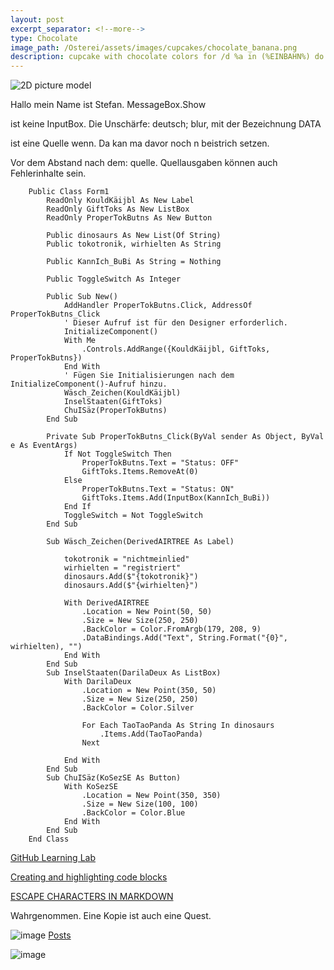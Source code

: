 ```yaml
---
layout: post
excerpt_separator: <!--more-->
type: Chocolate
image_path: /Osterei/assets/images/cupcakes/chocolate_banana.png
description: cupcake with chocolate colors for /d %a in (%EINBAHN%) do dir /b %a
---
```

![2D picture model](https://user-images.githubusercontent.com/75255909/205431353-16090c42-091d-40e7-871b-e578f7097c14.png)

Hallo mein Name ist Stefan.
MessageBox.Show

ist keine InputBox. Die Unschärfe: deutsch; blur,
mit der Bezeichnung DATA

ist eine Quelle wenn.
Da kan ma davor noch n beistrich setzen.

Vor dem Abstand nach dem: quelle.
Quellausgaben können auch Fehlerinhalte sein.

        Public Class Form1
            ReadOnly KouldKäijbl As New Label
            ReadOnly GiftToks As New ListBox
            ReadOnly ProperTokButns As New Button

            Public dinosaurs As New List(Of String)
            Public tokotronik, wirhielten As String

            Public KannIch_BuBi As String = Nothing

            Public ToggleSwitch As Integer

            Public Sub New()
                AddHandler ProperTokButns.Click, AddressOf ProperTokButns_Click
                ' Dieser Aufruf ist für den Designer erforderlich.
                InitializeComponent()
                With Me
                    .Controls.AddRange({KouldKäijbl, GiftToks, ProperTokButns})
                End With
                ' Fügen Sie Initialisierungen nach dem InitializeComponent()-Aufruf hinzu.
                Wäsch_Zeichen(KouldKäijbl)
                InselStaaten(GiftToks)
                ChuISäz(ProperTokButns)
            End Sub

            Private Sub ProperTokButns_Click(ByVal sender As Object, ByVal e As EventArgs)
                If Not ToggleSwitch Then
                    ProperTokButns.Text = "Status: OFF"
                    GiftToks.Items.RemoveAt(0)
                Else
                    ProperTokButns.Text = "Status: ON"
                    GiftToks.Items.Add(InputBox(KannIch_BuBi))
                End If
                ToggleSwitch = Not ToggleSwitch
            End Sub

            Sub Wäsch_Zeichen(DerivedAIRTREE As Label)

                tokotronik = "nichtmeinlied"
                wirhielten = "registriert"
                dinosaurs.Add($"{tokotronik}")
                dinosaurs.Add($"{wirhielten}")

                With DerivedAIRTREE
                    .Location = New Point(50, 50)
                    .Size = New Size(250, 250)
                    .BackColor = Color.FromArgb(179, 208, 9)
                    .DataBindings.Add("Text", String.Format("{0}", wirhielten), "")
                End With
            End Sub
            Sub InselStaaten(DarilaDeux As ListBox)
                With DarilaDeux
                    .Location = New Point(350, 50)
                    .Size = New Size(250, 250)
                    .BackColor = Color.Silver

                    For Each TaoTaoPanda As String In dinosaurs
                        .Items.Add(TaoTaoPanda)
                    Next

                End With
            End Sub
            Sub ChuISäz(KoSezSE As Button)
                With KoSezSE
                    .Location = New Point(350, 350)
                    .Size = New Size(100, 100)
                    .BackColor = Color.Blue
                End With
            End Sub
        End Class

[GitHub Learning Lab](https://github.com/apps/github-learning-lab)

[Creating and highlighting code blocks](https://docs.github.com/en/get-started/writing-on-github/working-with-advanced-formatting/creating-and-highlighting-code-blocks)

[ESCAPE CHARACTERS IN MARKDOWN](https://whatismarkdown.com/how-to-escape-markdown-characters/#:~:text=Markdown%20is%20not%20a%20new%20language%3B%20it%20is,common%20way%20is%20to%20use%20the%20backslash%20character.)

Wahrgenommen.
Eine Kopie ist auch eine Quest.

![image](https://user-images.githubusercontent.com/75255909/206906378-80d2ae19-8b7c-4081-8741-13e0dac6603e.png)
[Posts](https://jekyllrb.com/docs/posts/#drafts)

![image](https://user-images.githubusercontent.com/75255909/206907144-ab328381-2aa2-40a5-9865-51132ea5cd15.png)
